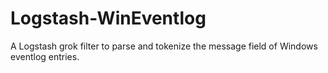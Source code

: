 # Logstash-WinEventlog


A Logstash grok filter to parse and tokenize the message field of Windows eventlog entries.
